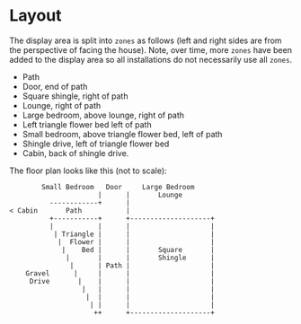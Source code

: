 # Layout

The display area is split into `zones` as follows (left and right sides are from the
perspective of facing the house). Note, over time, more `zones` have been added to
the display area so all installations do not necessarily use all `zones`.

* Path
* Door, end of path
* Square shingle, right of path
* Lounge, right of path
* Large bedroom, above lounge, right of path
* Left triangle flower bed left of path
* Small bedroom, above triangle flower bed, left of path
* Shingle drive, left of triangle flower bed
* Cabin, back of shingle drive.

The floor plan looks like this (not to scale):

```
        Small Bedroom   Door     Large Bedroom
                      |      |       Lounge
          ------------+      |
< Cabin       Path           |
          +-----------+      +--------------------+
          |           |      |                    | 
           | Triangle |      |                    |
            |  Flower |      |                    |
             |    Bed |      |       Square       |
              |       |      |       Shingle      |
               |      | Path |                    |
    Gravel      |     |      |                    |
     Drive       |    |      |                    |
                  |   |      |                    |
                   |  |      |                    |
                    | |      |                    |
                     ++      +--------------------+
```

